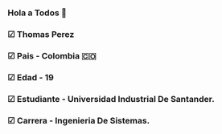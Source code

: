 ### Hola a Todos 👋

### ☑ Thomas Perez

### ☑ Pais - Colombia 🇨🇴

### ☑ Edad - 19

### ☑ Estudiante - Universidad Industrial De Santander.

### ☑ Carrera - Ingenieria De Sistemas.



<!--
**EpicModoDios/EpicModoDios** is a ✨ _special_ ✨ repository because its `README.md` (this file) appears on your GitHub profile.

Here are some ideas to get you started:

- 🔭 I’m currently working on ...
- 🌱 I’m currently learning ...
- 👯 I’m looking to collaborate on ...
- 🤔 I’m looking for help with ...
- 💬 Ask me about ...
- 📫 How to reach me: ...
- 😄 Pronouns: ...
- ⚡ Fun fact: ...
-->
